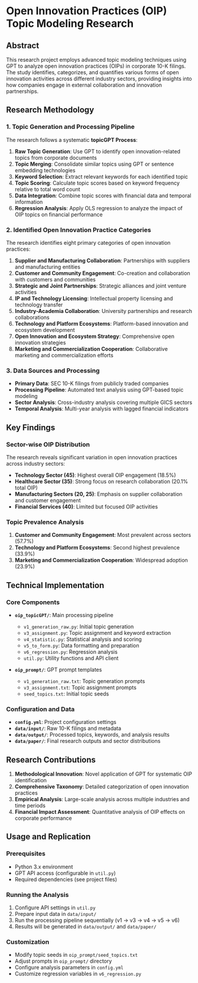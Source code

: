 # Open Innovation Practices (OIP) Topic Modeling Research

## Abstract

This research project employs advanced topic modeling techniques using GPT to analyze open innovation practices (OIPs) in corporate 10-K filings. The study identifies, categorizes, and quantifies various forms of open innovation activities across different industry sectors, providing insights into how companies engage in external collaboration and innovation partnerships.

## Research Methodology

### 1. Topic Generation and Processing Pipeline

The research follows a systematic **topicGPT Process**:

1. **Raw Topic Generation**: Use GPT to identify open innovation-related topics from corporate documents
2. **Topic Merging**: Consolidate similar topics using GPT or sentence embedding technologies
3. **Keyword Selection**: Extract relevant keywords for each identified topic
4. **Topic Scoring**: Calculate topic scores based on keyword frequency relative to total word count
5. **Data Integration**: Combine topic scores with financial data and temporal information
6. **Regression Analysis**: Apply OLS regression to analyze the impact of OIP topics on financial performance

### 2. Identified Open Innovation Practice Categories

The research identifies eight primary categories of open innovation practices:

1. **Supplier and Manufacturing Collaboration**: Partnerships with suppliers and manufacturing entities
2. **Customer and Community Engagement**: Co-creation and collaboration with customers and communities
3. **Strategic and Joint Partnerships**: Strategic alliances and joint venture activities
4. **IP and Technology Licensing**: Intellectual property licensing and technology transfer
5. **Industry-Academia Collaboration**: University partnerships and research collaborations
6. **Technology and Platform Ecosystems**: Platform-based innovation and ecosystem development
7. **Open Innovation and Ecosystem Strategy**: Comprehensive open innovation strategies
8. **Marketing and Commercialization Cooperation**: Collaborative marketing and commercialization efforts

### 3. Data Sources and Processing

- **Primary Data**: SEC 10-K filings from publicly traded companies
- **Processing Pipeline**: Automated text analysis using GPT-based topic modeling
- **Sector Analysis**: Cross-industry analysis covering multiple GICS sectors
- **Temporal Analysis**: Multi-year analysis with lagged financial indicators

## Key Findings

### Sector-wise OIP Distribution

The research reveals significant variation in open innovation practices across industry sectors:

- **Technology Sector (45)**: Highest overall OIP engagement (18.5%)
- **Healthcare Sector (35)**: Strong focus on research collaboration (20.1% total OIP)
- **Manufacturing Sectors (20, 25)**: Emphasis on supplier collaboration and customer engagement
- **Financial Services (40)**: Limited but focused OIP activities

### Topic Prevalence Analysis

1. **Customer and Community Engagement**: Most prevalent across sectors (57.7%)
2. **Technology and Platform Ecosystems**: Second highest prevalence (33.9%)
3. **Marketing and Commercialization Cooperation**: Widespread adoption (23.9%)

## Technical Implementation

### Core Components

- **`oip_topicGPT/`**: Main processing pipeline
  - `v1_generation_raw.py`: Initial topic generation
  - `v3_assignment.py`: Topic assignment and keyword extraction
  - `v4_statistic.py`: Statistical analysis and scoring
  - `v5_to_form.py`: Data formatting and preparation
  - `v6_regression.py`: Regression analysis
  - `util.py`: Utility functions and API client

- **`oip_prompt/`**: GPT prompt templates
  - `v1_generation_raw.txt`: Topic generation prompts
  - `v3_assignment.txt`: Topic assignment prompts
  - `seed_topics.txt`: Initial topic seeds

### Configuration and Data

- **`config.yml`**: Project configuration settings
- **`data/input/`**: Raw 10-K filings and metadata
- **`data/output/`**: Processed topics, keywords, and analysis results
- **`data/paper/`**: Final research outputs and sector distributions

## Research Contributions

1. **Methodological Innovation**: Novel application of GPT for systematic OIP identification
2. **Comprehensive Taxonomy**: Detailed categorization of open innovation practices
3. **Empirical Analysis**: Large-scale analysis across multiple industries and time periods
4. **Financial Impact Assessment**: Quantitative analysis of OIP effects on corporate performance

## Usage and Replication

### Prerequisites
- Python 3.x environment
- GPT API access (configurable in `util.py`)
- Required dependencies (see project files)

### Running the Analysis
1. Configure API settings in `util.py`
2. Prepare input data in `data/input/`
3. Run the processing pipeline sequentially (v1 → v3 → v4 → v5 → v6)
4. Results will be generated in `data/output/` and `data/paper/`

### Customization
- Modify topic seeds in `oip_prompt/seed_topics.txt`
- Adjust prompts in `oip_prompt/` directory
- Configure analysis parameters in `config.yml`
- Customize regression variables in `v6_regression.py`
